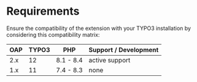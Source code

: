 # Requirements

Ensure the compatibility of the extension with your TYPO3 installation by considering this compatibility matrix:

| OAP | TYPO3 | PHP       | Support / Development |
|-----|-------|-----------|-----------------------|
| 2.x | 12    | 8.1 - 8.4 | active support        |
| 1.x | 11    | 7.4 - 8.3 | none                  |
